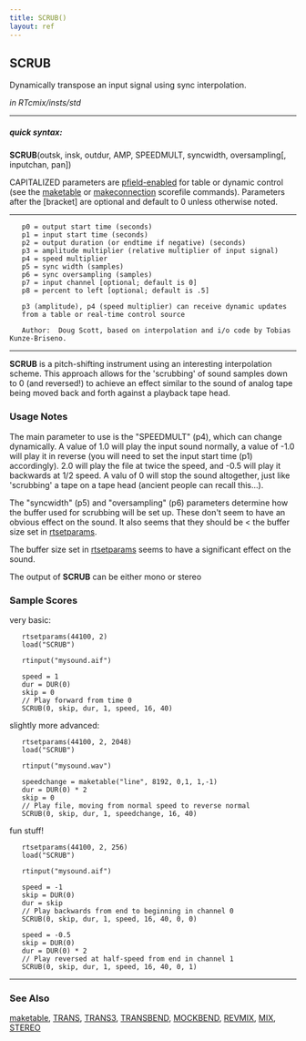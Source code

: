 ```yaml
---
title: SCRUB()
layout: ref
---
```


## SCRUB

Dynamically transpose an input signal using sync interpolation.

*in RTcmix/insts/std*  
  

-----

##### quick syntax:

**SCRUB**(outsk, insk, outdur, AMP, SPEEDMULT, syncwidth,
oversampling\[, inputchan, pan\])

CAPITALIZED parameters are [pfield-enabled](pfield-enabled.html) for
table or dynamic control (see the
[maketable](../scorefile/maketable.html) or
[makeconnection](../scorefile/makeconnection.html) scorefile
commands). Parameters after the \[bracket\] are optional and default to
0 unless otherwise noted.

-----

  

``` 
   p0 = output start time (seconds)
   p1 = input start time (seconds)
   p2 = output duration (or endtime if negative) (seconds)
   p3 = amplitude multiplier (relative multiplier of input signal)
   p4 = speed multiplier
   p5 = sync width (samples)
   p6 = sync oversampling (samples)
   p7 = input channel [optional; default is 0]
   p8 = percent to left [optional; default is .5]

   p3 (amplitude), p4 (speed multiplier) can receive dynamic updates
   from a table or real-time control source

   Author:  Doug Scott, based on interpolation and i/o code by Tobias Kunze-Briseno.
```

  

-----

  
**SCRUB** is a pitch-shifting instrument using an interesting
interpolation scheme. This approach allows for the 'scrubbing' of sound
samples down to 0 (and reversed\!) to achieve an effect similar to the
sound of analog tape being moved back and forth against a playback tape
head.

### Usage Notes

The main parameter to use is the "SPEEDMULT" (p4), which can change
dynamically. A value of 1.0 will play the input sound normally, a value
of -1.0 will play it in reverse (you will need to set the input start
time (p1) accordingly). 2.0 will play the file at twice the speed, and
-0.5 will play it backwards at 1/2 speed. A valu of 0 will stop the
sound altogether, just like 'scrubbing' a tape on a tape head (ancient
people can recall this...).

The "syncwidth" (p5) and "oversampling" (p6) parameters determine how
the buffer used for scrubbing will be set up. These don't seem to have
an obvious effect on the sound. It also seems that they should be \< the
buffer size set in [rtsetparams](../scorefile/rtsetparams.html).

The buffer size set in [rtsetparams](../scorefile/rtsetparams.html)
seems to have a significant effect on the sound.

The output of **SCRUB** can be either mono or stereo

### Sample Scores

very basic:

``` 
   rtsetparams(44100, 2)
   load("SCRUB")
   
   rtinput("mysound.aif")

   speed = 1
   dur = DUR(0)
   skip = 0
   // Play forward from time 0
   SCRUB(0, skip, dur, 1, speed, 16, 40)
```

  
  
slightly more advanced:

``` 
   rtsetparams(44100, 2, 2048)
   load("SCRUB")

   rtinput("mysound.wav")

   speedchange = maketable("line", 8192, 0,1, 1,-1)
   dur = DUR(0) * 2
   skip = 0
   // Play file, moving from normal speed to reverse normal
   SCRUB(0, skip, dur, 1, speedchange, 16, 40)
```

  
  
fun stuff\!

``` 
   rtsetparams(44100, 2, 256)
   load("SCRUB")

   rtinput("mysound.aif")

   speed = -1
   skip = DUR(0)
   dur = skip
   // Play backwards from end to beginning in channel 0
   SCRUB(0, skip, dur, 1, speed, 16, 40, 0, 0)

   speed = -0.5
   skip = DUR(0)
   dur = DUR(0) * 2
   // Play reversed at half-speed from end in channel 1
   SCRUB(0, skip, dur, 1, speed, 16, 40, 0, 1)
```

  

-----

### See Also

[maketable](../scorefile/maketable.html), [TRANS](TRANS.html),
[TRANS3](TRANS3.html), [TRANSBEND](TRANSBEND.html),
[MOCKBEND](MOCKBEND.html), [REVMIX](REVMIX.html), [MIX](MIX.html),
[STEREO](STEREO.html)
